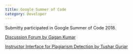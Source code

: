 ```yaml
---
title: Google Summer of Code
category: Developer
---
```


Submitty participated in Google Summer of Code 2018.

[Discussion Forum by Gagan Kumar](GSOC2018_GaganKumar.md)

[Instructor Interface for Plagiarism Detection by Tushar Gurjar](GSOC2018_TusharGurjar.md)

